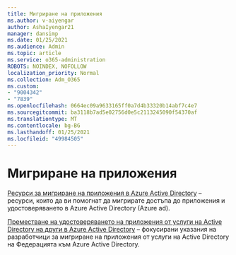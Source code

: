 ```yaml
---
title: Мигриране на приложения
ms.author: v-aiyengar
author: AshaIyengar21
manager: dansimp
ms.date: 01/25/2021
ms.audience: Admin
ms.topic: article
ms.service: o365-administration
ROBOTS: NOINDEX, NOFOLLOW
localization_priority: Normal
ms.collection: Adm_O365
ms.custom:
- "9004342"
- "7839"
ms.openlocfilehash: 0664ec09a9633165ff0a7d4b33320b14abf7c4e7
ms.sourcegitcommit: ba3118b7ad5e02756d0e5c2113245090f54370af
ms.translationtype: MT
ms.contentlocale: bg-BG
ms.lasthandoff: 01/25/2021
ms.locfileid: "49984505"
---
```

# <a name="migrating-applications"></a>Мигриране на приложения

[Ресурси за мигриране на приложения в Azure Active Directory](https://docs.microsoft.com/azure/active-directory/manage-apps/migration-resources) – ресурси, които да ви помогнат да мигрирате достъпа до приложения и удостоверяването в Azure Active Directory (Azure ad).

[Преместване на удостоверяването на приложения от услуги на Active Directory на други в Azure Active Directory](https://docs.microsoft.com/azure/active-directory/manage-apps/migrate-adfs-apps-to-azure) – фокусирани указания на разработчици за мигриране на приложения от услуги на Active Directory на Федерацията към Azure Active Directory.